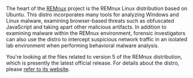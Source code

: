The heart of the [REMnux](https://REMnux.org/) project is the REMnux Linux distribution based on Ubuntu. This distro incorporates many tools for analyzing Windows and Linux malware, examining browser-based threats such as obfuscated JavaScript and taking apart other malicious artifacts. In addition to examining malware within the REMnux environment, forensic investigators can also use the distro to intercept suspicious network traffic in an isolated lab environment when performing behavioral malware analysis. 

You're looking at the files related to version 5 of the REMnux distribution, which is presently the latest official release. For details about the distro, please [refer to its website](https://REMnux.org/).
